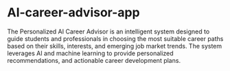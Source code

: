 # AI-career-advisor-app
The Personalized AI Career Advisor is an intelligent system designed to guide students and professionals in choosing the most suitable career paths based on their skills, interests, and emerging job market trends. The system leverages AI and machine learning to provide personalized recommendations, and actionable career development plans.
